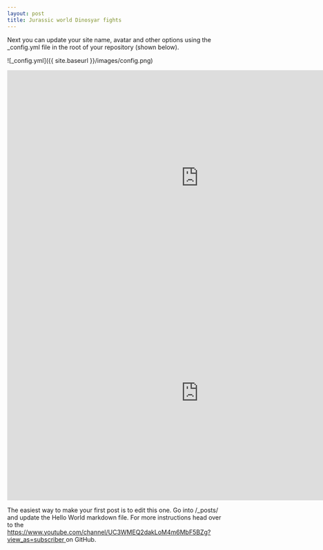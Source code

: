 ```yaml
---
layout: post
title: Jurassic world Dinosyar fights
---
```





Next you can update your site name, avatar and other options using the _config.yml file in the root of your repository (shown below).

![_config.yml]({{ site.baseurl }}/images/config.png)

<iframe width="885" height="498" src="https://www.youtube.com/embed/vLyMUoHSA4s" frameborder="0" allow="accelerometer; autoplay; encrypted-media; gyroscope; picture-in-picture" allowfullscreen></iframe>

<iframe width="885" height="498" src="https://www.youtube.com/embed/5JYePB3NOqo" frameborder="0" allow="accelerometer; autoplay; encrypted-media; gyroscope; picture-in-picture" allowfullscreen></iframe>

The easiest way to make your first post is to edit this one. Go into /_posts/ and update the Hello World markdown file. For more instructions head over to the [https://www.youtube.com/channel/UC3WMEQ2dakLoM4m6MbF5BZg?view_as=subscriber
](https://github.com/barryclark/jekyll-now) on GitHub.
